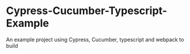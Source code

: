 # Cypress-Cucumber-Typescript-Example
An example project using Cypress, Cucumber, typescript and webpack to build
